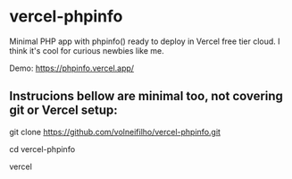 # vercel-phpinfo
Minimal PHP app with phpinfo() ready to deploy in Vercel free tier cloud. I think it's cool for curious newbies like me.

Demo: https://phpinfo.vercel.app/

Instrucions bellow are minimal too, not covering git or Vercel setup:
---------------------------------------------------------------------

git clone https://github.com/volneifilho/vercel-phpinfo.git

cd vercel-phpinfo

vercel
